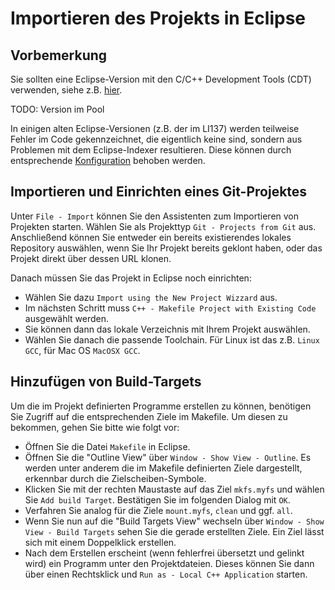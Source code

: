 # Importieren des Projekts in Eclipse

## Vorbemerkung

Sie sollten eine Eclipse-Version mit den C/C++ Development Tools (CDT) verwenden, siehe z.B. [hier](https://www.eclipse.org/downloads/packages/release/luna/r/eclipse-ide-cc-developers).

TODO: Version im Pool

In einigen alten Eclipse-Versionen (z.B. der im LI137) werden teilweise Fehler im Code gekennzeichnet, die eigentlich keine sind, sondern aus Problemen mit dem Eclipse-Indexer resultieren. Diese können durch entsprechende [Konfiguration](./eclipseConfig.md) behoben werden.

## Importieren und Einrichten eines Git-Projektes

Unter `File - Import` können Sie den Assistenten zum Importieren von Projekten starten. Wählen Sie als Projekttyp `Git - Projects from Git` aus. Anschließend können Sie entweder ein bereits existierendes lokales Repository auswählen, wenn Sie Ihr Projekt bereits geklont haben, oder das Projekt direkt über dessen URL klonen.

Danach müssen Sie das Projekt in Eclipse noch einrichten: 

* Wählen Sie dazu `Import using the New Project Wizzard` aus.
* Im nächsten Schritt muss `C++ - Makefile Project with Existing Code` ausgewählt werden. 
* Sie können dann das lokale Verzeichnis mit Ihrem Projekt auswählen.
* Wählen Sie danach die passende Toolchain. Für Linux ist das z.B. `Linux GCC`, für Mac OS `MacOSX GCC`.

## Hinzufügen von Build-Targets

Um die im Projekt definierten Programme erstellen zu können, benötigen Sie Zugriff auf die entsprechenden Ziele im Makefile. Um diesen zu bekommen, gehen Sie bitte wie folgt vor:

* Öffnen Sie die Datei `Makefile` in Eclipse.
* Öffnen Sie die "Outline View" über `Window - Show View - Outline`. Es werden unter anderem die im Makefile definierten Ziele dargestellt, erkennbar durch die Zielscheiben-Symbole.
* Klicken Sie mit der rechten Maustaste auf das Ziel `mkfs.myfs` und wählen Sie `Add build Target`. Bestätigen Sie im folgenden Dialog mit `OK`.
* Verfahren Sie analog für die Ziele `mount.myfs`, `clean` und ggf. `all`.
* Wenn Sie nun auf die "Build Targets View" wechseln über `Window - Show View - Build Targets` sehen Sie die gerade erstellten Ziele. Ein Ziel lässt sich mit einem Doppelklick erstellen.
* Nach dem Erstellen erscheint (wenn fehlerfrei übersetzt und gelinkt wird) ein Programm unter den Projektdateien. Dieses können Sie dann über einen Rechtsklick und `Run as - Local C++ Application` starten.



